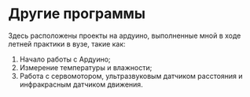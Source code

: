 # Другие программы

Здесь расположены проекты на ардуино, выполненные мной в ходе летней практики в вузе, такие как:
1) Начало работы с Ардуино;
2) Измерение температуры и влажности;
3) Работа с сервомотором, ультразвуковым датчиком расстояния и инфракрасным датчиком движения.